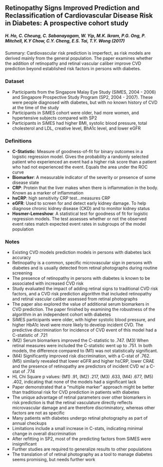 ## Retinopathy Signs Improved Prediction and Reclassification of Cardiovascular Disease Risk in Diabetes: A prospective cohort study 

##### **H. Ho, C. Cheung, C. Sabanayagam, W. Yip, M.K. Ikram, P.G. Ong, P. Mitchell, K.Y Chow, C.Y. Cheng, E.S. Tai, T.Y. Wong (2017)**

Summary: Cardiovascular risk prediction is imperfect, as risk models are derived mainly from the general population.  The paper examines whether the addition of retinopathy and retinal vascular caliber improve CVD prediction beyond established risk factors in persons with diabetes. 

### Dataset 
- Participants from the Singapore Malay Eye Study (SiMES, 2004 - 2006) and Singapore Prospective Study Program (SP2, 2004 - 2007).  These were people diagnosed with diabetes, but with no known history of CVD at the time of the study
- Participants in SiMES cohort were older, had more women, and hypertensive subjects compared with SP2
- Participants in SiMES had higher BMI, systolic blood pressure, total cholesterol and LDL, creative level, BhA1c level, and lower eGFR

### Definitions 
- **C-Statistic**: Measure of goodness-of-fit for binary outcomes in a logistic regression model.  Gives the probability a randomly selected patient who experienced an event had a higher risk score than a patient who had not experienced the event.  Equals the area under the ROC curve
- **Biomarker**: A measurable indicator of the severity or presence of some disease state
- **CRP**: Protein that the liver makes when there is inflammation in the body.  Known as a marker of inflammation
- **hsCRP**: high sensitivity CRP test…measures CRP
- **eGFR**: Used to screen for and detect early kidney damage.  To help diagnose chronic kidney disease (CKD) and to monitor kidney status
- **Hosmer-Lemeshow**: A statistical test for goodness of fit for logistic regression models.  The test assesses whether or not the observed event rates match expected event rates in subgroups of the model population

### Notes
- Existing CVD models prediction models in persons with diabetes lack accuracy
- Retinopathy is a common, specific microvascular sign in persons with diabetes and is usually detected from retinal photographs during routine screening
- The presence of retinopathy in persons with diabetes is known to be associated with increased CVD risk
- Study evaluated the impact of adding retinal signs to traditional CVD risk factors, and a CVD risk prediction algorithm that included retinopathy and retinal vascular caliber assessed from retinal photographs
- The paper also explored the value of additional serum biomarkers in CVD prediction.  The paper finished by examining the robustness of the algorithm in an independent cohort with diabetes
- SiMES participants were older, with higher systolic blood pressure, and higher HbA1c level were more likely to develop incident CVD.  The predictive discrimination for incidence of CVD event of this model had a C-statistic of .721
- (M2) Serum biomarkers improved the C-statistic to .747.  (M3) When retinal measures were included the C-statistic went up to .751.  In both models, the difference compared to (M1) was not statistically significant.  
- (M4) Significantly improved risk discrimination, with a C-stat of .762.  (M5) similarly revealed that lower eGFR and higher hsCRP, lower CRAE and the presence of retinopathy are predictors of incident CVD w/ a C-stat of .774
- HL Chi Square p values: (M1) .91, (M2) .217, (M3) .633, (M4) .677, (M5) .402, indicating that none of the models had a significant lack 
- Paper demonstrated that a “multiple marker” approach might be better than traditional risk for CVD prediction in patients with diabetes
- The unique advantage of retinal parameters over other biomarkers in risk prediction is that the retinal vasculature directly reflects microvascular damage and are therefore discriminatory, whereas other factors are not as specific 
- Many patients with diabetes undergo retinal photography as part of annual checkups
- Limitations include a small increase in C-stats, indicating minimal change in overall discrimination
- After refitting in SP2, most of the predicting factors from SiMES were insignificant
- Further studies are required to generalize results to other populations
- The translation of of retinal photography as a tool to manage diabetes seems promising, but needs further work
